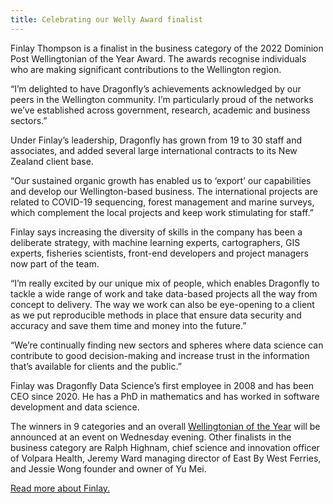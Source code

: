 ```yaml
---
title: Celebrating our Welly Award finalist
---
```


Finlay Thompson is a finalist in the business category of the 2022 Dominion Post Wellingtonian of the Year Award. The awards recognise individuals who are making significant contributions to the Wellington region.

<!--more-->

“I’m delighted to have Dragonfly’s achievements acknowledged by our peers in the Wellington community. I’m particularly proud of the networks we’ve established across government, research, academic and business sectors.”

Under Finlay’s leadership, Dragonfly has grown from 19 to 30 staff and associates, and added several large international contracts to its New Zealand client base.

“Our sustained organic growth has enabled us to ‘export’ our capabilities and develop our Wellington-based business. The international projects are related to COVID-19 sequencing, forest management and marine surveys, which complement the local projects and keep work stimulating for staff.”

Finlay says increasing the diversity of skills in the company has been a deliberate strategy, with machine learning experts, cartographers, GIS experts, fisheries scientists, front-end developers and project managers now part of the team.

“I’m really excited by our unique mix of people, which enables Dragonfly to tackle a wide range of work and take data-based projects all the way from concept to delivery. The way we work can also be eye-opening to a client as we put reproducible methods in place that ensure data security and accuracy and save them time and money into the future.”

“We’re continually finding new sectors and spheres where data science can contribute to good decision-making and increase trust in the information that’s available for clients and the public.”

Finlay was Dragonfly Data Science’s first employee in 2008 and has been CEO since 2020. He has a PhD in mathematics and has worked in software development and data science.  

The winners in 9 categories and an overall [Wellingtonian of the Year](https://wellys.co.nz/) will be announced at an event on Wednesday evening. Other finalists in the business category are Ralph Highnam, chief science and innovation officer of Volpara Health, Jeremy Ward managing director of East By West Ferries, and Jessie Wong founder and owner of Yu Mei. 

[Read more about Finlay.](/people/thompson-finlay.html)
